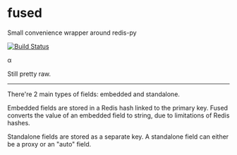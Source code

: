 # fused
Small convenience wrapper around redis-py

[![Build Status](https://travis-ci.org/vaultah/fused.svg?branch=master)](https://travis-ci.org/vaultah/fused)

α

Still pretty raw.


----------

There're 2 main types of fields: embedded and standalone.

Embedded fields are stored in a Redis hash linked to the primary key. Fused converts the value of an embedded field to string, due to limitations of Redis hashes.

Standalone fields are stored as a separate key. A standalone field can either be a proxy or an "auto" field.

